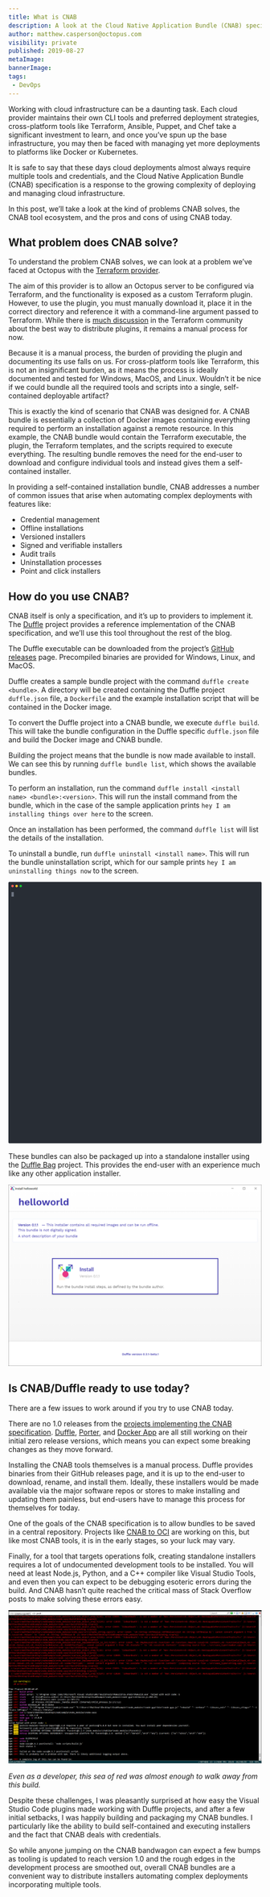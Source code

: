 ```yaml
---
title: What is CNAB
description: A look at the Cloud Native Application Bundle (CNAB) specification, what problems it solves, and the pros and cons of the tooling.
author: matthew.casperson@octopus.com
visibility: private
published: 2019-08-27
metaImage:
bannerImage:
tags:
 - DevOps
---
```


Working with cloud infrastructure can be a daunting task. Each cloud provider maintains their own CLI tools and preferred deployment strategies, cross-platform tools like Terraform, Ansible, Puppet, and Chef take a significant investment to learn, and once you’ve spun up the base infrastructure, you may then be faced with managing yet more deployments to platforms like Docker or Kubernetes.

It is safe to say that these days cloud deployments almost always require multiple tools and credentials, and the Cloud Native Application Bundle (CNAB) specification is a response to the growing complexity of deploying and managing cloud infrastructure.

In this post, we’ll take a look at the kind of problems CNAB solves, the CNAB tool ecosystem, and the pros and cons of using CNAB today.

## What problem does CNAB solve?

To understand the problem CNAB solves, we can look at a problem we’ve faced at Octopus with the [Terraform provider](https://github.com/OctopusDeploy/terraform-provider-octopusdeploy).

The aim of this provider is to allow an Octopus server to be configured via Terraform, and the functionality is exposed as a custom Terraform plugin. However, to use the plugin, you must manually download it, place it in the correct directory and reference it with a command-line argument passed to Terraform. While there is [much discussion](https://github.com/hashicorp/terraform/issues/15252) in the Terraform community about the best way to distribute plugins, it remains a manual process for now.

Because it is a manual process, the burden of providing the plugin and documenting its use falls on us. For cross-platform tools like Terraform, this is not an insignificant burden, as it means the process is ideally documented and tested for Windows, MacOS, and Linux. Wouldn’t it be nice if we could bundle all the required tools and scripts into a single, self-contained deployable artifact?

This is exactly the kind of scenario that CNAB was designed for. A CNAB bundle is essentially a collection of Docker images containing everything required to perform an installation against a remote resource. In this example, the CNAB bundle would contain the Terraform executable, the plugin, the Terraform templates, and the scripts required to execute everything. The resulting bundle removes the need for the end-user to download and configure individual tools and instead gives them a self-contained installer.

In providing a self-contained installation bundle, CNAB addresses a number of common issues that arise when automating complex deployments with features like:

* Credential management
* Offline installations
* Versioned installers
* Signed and verifiable installers
* Audit trails
* Uninstallation processes
* Point and click installers

## How do you use CNAB?

CNAB itself is only a specification, and it’s up to providers to implement it. The [Duffle](https://github.com/deislabs/duffle) project provides a reference implementation of the CNAB specification, and we’ll use this tool throughout the rest of the blog.

The Duffle executable can be downloaded from the project’s [GitHub releases](https://github.com/deislabs/duffle/releases) page. Precompiled binaries are provided for Windows, Linux, and MacOS.

Duffle creates a sample bundle project with the command `duffle create <bundle>`. A directory will be created containing the Duffle project `duffle.json` file, a `Dockerfile` and the example installation script that will be contained in the Docker image.

To convert the Duffle project into a CNAB bundle, we execute `duffle build`. This will take the bundle configuration in the Duffle specific `duffle.json` file and build the Docker image and CNAB bundle.

Building the project means that the bundle is now made available to install. We can see this by running `duffle bundle list`, which shows the available bundles.

To perform an installation, run the command `duffle install <install name> <bundle>:<version>`. This will run the install command from the bundle, which in the case of the sample application prints `hey I am installing things over here` to the screen.

Once an installation has been performed, the command `duffle list` will list the details of the installation.

To uninstall a bundle, run `duffle uninstall <install name>`. This will run the bundle uninstallation script, which for our sample prints `hey I am uninstalling things now` to the screen.

![](demo.svg "width=500")

These bundles can also be packaged up into a standalone installer using the [Duffle Bag](https://github.com/deislabs/duffle-bag) project. This provides the end-user with an experience much like any other application installer.

![](gui-installer.png "width=500")

## Is CNAB/Duffle ready to use today?

There are a few issues to work around if you try to use CNAB today.

There are no 1.0 releases from the [projects implementing the CNAB specification](https://cnab.io/community-projects/). [Duffle](https://duffle.sh/), [Porter](https://porter.sh), and [Docker App](https://github.com/docker/app) are all still working on their initial zero release versions, which means you can expect some breaking changes as they move forward.

Installing the CNAB tools themselves is a manual process. Duffle provides binaries from their GitHub releases page, and it is up to the end-user to download, rename, and install them. Ideally, these installers would be made available via the major software repos or stores to make installing and updating them painless, but end-users have to manage this process for themselves for today.

One of the goals of the CNAB specification is to allow bundles to be saved in a central repository. Projects like [CNAB to OCI](https://github.com/docker/cnab-to-oci) are working on this, but like most CNAB tools, it is in the early stages, so your luck may vary.

Finally, for a tool that targets operations folk, creating standalone installers requires a lot of undocumented development tools to be installed. You will need at least Node.js, Python, and a C++ compiler like Visual Studio Tools, and even then you can expect to be debugging esoteric errors during the build. And CNAB hasn’t quite reached the critical mass of Stack Overflow posts to make solving these errors easy.

![](build-errors.png "width=500")

*Even as a developer, this sea of red was almost enough to walk away from this build.*

Despite these challenges, I was pleasantly surprised at how easy the Visual Studio Code plugins made working with Duffle projects, and after a few initial setbacks, I was happily building and packaging my CNAB bundles. I particularly like the ability to build self-contained and executing installers and the fact that CNAB deals with credentials.

So while anyone jumping on the CNAB bandwagon can expect a few bumps as tooling is updated to reach version 1.0 and the rough edges in the development process are smoothed out, overall CNAB bundles are a convenient way to distribute installers automating complex deployments incorporating multiple tools.
